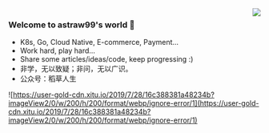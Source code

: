 <img align="right" src="https://github-readme-stats.vercel.app/api?username=astraw99&show_icons=true&icon_color=blue&text_color=718096&bg_color=ffffff&hide_title=true" />


### Welcome to astraw99's world 👋

- K8s, Go, Cloud Native, E-commerce, Payment...
- Work hard, play hard...
- Share some articles/ideas/code, keep progressing :)
- 非学，无以致疑；非问，无以广识。  
- 公众号：稻草人生

![https://user-gold-cdn.xitu.io/2019/7/28/16c388381a48234b?imageView2/0/w/200/h/200/format/webp/ignore-error/1](https://user-gold-cdn.xitu.io/2019/7/28/16c388381a48234b?imageView2/0/w/200/h/200/format/webp/ignore-error/1)

<!--
**astraw99/astraw99** is a ✨ _special_ ✨ repository because its `README.md` (this file) appears on your GitHub profile.

Here are some ideas to get you started:

- 🔭 I’m currently working on ...
- 🌱 I’m currently learning ...
- 👯 I’m looking to collaborate on ...
- 🤔 I’m looking for help with ...
- 💬 Ask me about ...
- 📫 How to reach me: ...
- 😄 Pronouns: ...
- ⚡ Fun fact: ...
-->
